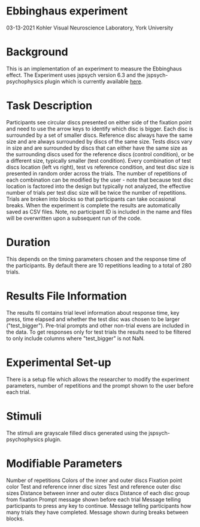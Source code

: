 # Ebbinghaus experiment
03-13-2021 Kohler Visual Neuroscience Laboratory, York University

# Background
This is an implementation of an experiment to measure the Ebbinghaus effect. The Experiment uses jspsych version 6.3 and the jspsych-psychophysics plugin which is currently available [here](https://github.com/kurokida/jspsych-psychophysics/releases).

# Task Description
Participants see circular discs presented on either side of the fixation point and need to use the arrow keys to identify which disc is bigger. Each disc is surrounded by a set of smaller discs. Reference disc always have the same size and are always surrounded by discs of the same size. Tests discs vary in size and are surrounded by discs that can either have the same size as the surrounding discs used for the reference discs (control condition), or be a different size, typically smaller (test condition). Every combination of test discs location (left vs right), test vs reference condition, and test disc size is presented in random order across the trials. The number of repetitions of each combination can be modified by the user - note that because test disc location is factored into the design but typically not analyzed, the effective number of trials per test disc size will be twice the number of repetitions. Trials are broken into blocks so that participants can take occasional breaks. When the experiment is complete the results are automatically saved as CSV files. Note, no participant ID is included in the name and files will be overwritten upon a subsequent run of the code.

# Duration
This depends on the timing parameters chosen and the response time of the participants. By default there are 10 repetitions leading to a total of 280 trials. 

# Results File Information
The results fil contains trial level information about response time, key press, time elapsed and whether the test disc was chosen to be larger ("test_bigger"). Pre-trial prompts and other non-trial evens are included in the data. To get responses only for test trials the results need to be filtered to only include columns where "test_bigger" is not NaN.

# Experimental Set-up
There is a setup file which allows the researcher to modify the experiment parameters, number of repetitions and the prompt shown to the user before each trial.

# Stimuli
The stimuli are grayscale filled discs generated using the jspsych-psychophysics plugin.

# Modifiable Parameters
Number of repetitions
Colors of the inner and outer discs
Fixation point color
Test and reference inner disc sizes
Test and reference outer disc sizes
Distance between inner and outer discs
Distance of each disc group from fixation
Prompt message shown before each trial 
Message telling participants to press any key to continue.
Message telling participants how many trials they have completed. 
Message shown during breaks between blocks.




